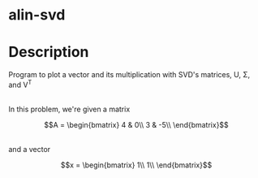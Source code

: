 # alin-svd

# Description
Program to plot a vector and its multiplication with SVD's matrices, U, Σ, and V<sup>T</sup>
<br>

<br>
In this problem, we're given a matrix
<br>

```math
A = \begin{bmatrix}
4 & 0\\
3 & -5\\
\end{bmatrix}
```

<br>
and a vector
<br>

```math
x = \begin{bmatrix}
1\\
1\\
\end{bmatrix}
```
